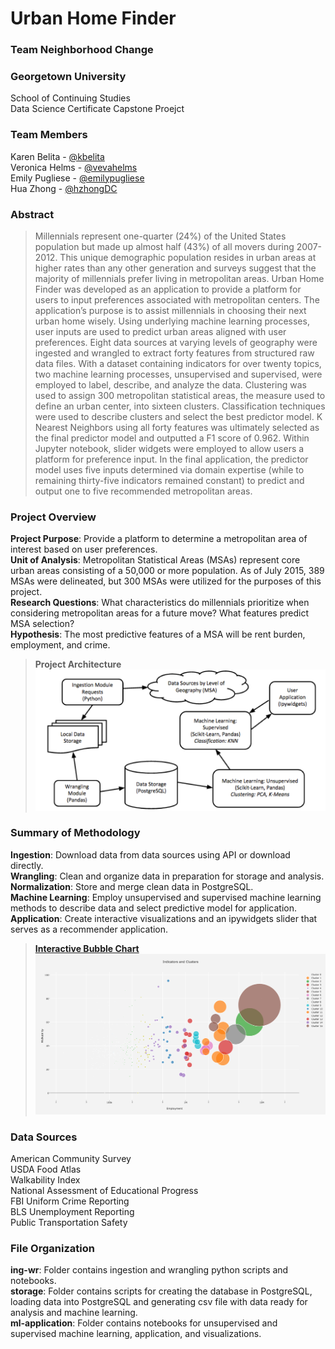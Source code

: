 
# Urban Home Finder 
### Team Neighborhood Change  
### Georgetown University  
School of Continuing Studies  
Data Science Certificate Capstone Proejct
### Team Members
Karen Belita - [@kbelita](https://github.com/kbelita)  
Veronica Helms - [@vevahelms](https://github.com/vevahelms)  
Emily Pugliese - [@emilypugliese](https://github.com/emilypugliese)  
Hua Zhong - [@hzhongDC](https://github.com/hzhongdc)  

### Abstract  
>Millennials represent one-quarter (24%) of the United States population but made up almost half (43%) of all movers during 2007-2012.  This unique demographic population resides in urban areas at higher rates than any other generation and surveys suggest that the majority of millennials prefer living in metropolitan areas. Urban Home Finder was developed as an application to provide a platform for users to input preferences associated with metropolitan centers. The application’s purpose is to assist millennials in choosing their next urban home wisely. Using underlying machine learning processes, user inputs are used to predict urban areas aligned with user preferences. Eight data sources at varying levels of geography were ingested and wrangled to extract forty features from structured raw data files. With a dataset containing indicators for over twenty topics, two machine learning processes, unsupervised and supervised, were employed to label, describe, and analyze the data. Clustering was used to assign 300 metropolitan statistical areas, the measure used to define an urban center, into sixteen clusters. Classification techniques were used to describe clusters and select the best predictor model. K Nearest Neighbors using all forty features was ultimately selected as the final predictor model and outputted a F1 score of 0.962. Within Jupyter notebook, slider widgets were employed to allow users a platform for preference input. In the final application, the predictor model uses five inputs determined via domain expertise (while to remaining thirty-five indicators remained constant) to predict and output one to five recommended metropolitan areas. 

### Project Overview
**Project Purpose**: Provide a platform to determine a metropolitan area of interest based on user preferences.  
**Unit of Analysis**: Metropolitan Statistical Areas (MSAs) represent core urban areas consisting of a 50,000 or more population.  As of July 2015, 389 MSAs were delineated, but 300 MSAs were utilized for the purposes of this project.  
**Research Questions**: 
What characteristics do millennials prioritize when considering metropolitan areas for a future move? 
What features predict MSA selection?  
**Hypothesis**: The most predictive features of a MSA will be rent burden, employment, and crime. 
> **Project Architecture**
> ![Neighborhood Change Architecture](https://github.com/kbelita/neighborhood-change-images/raw/master/neighborhood-change-architecture.png)  

### Summary of Methodology
**Ingestion**: Download data from data sources using API or download directly.  
**Wrangling**: Clean and organize data in preparation for storage and analysis.  
**Normalization**: Store and merge clean data in PostgreSQL.  
**Machine Learning**: Employ unsupervised and supervised machine learning methods to describe data and select predictive model for application.  
**Application**: Create interactive visualizations and an ipywidgets slider that serves as a recommender application.  

> **[Interactive Bubble Chart](https://plot.ly/~karen.belita/2.embed "https://plot.ly/~karen.belita/2.embed")**
 [![Data Visualization](https://raw.githubusercontent.com/kbelita/neighborhood-change-images/master/Indicators_Clusters.png)](https://plot.ly/~karen.belita/2.embed "https://plot.ly/~karen.belita/2.embed")  

### Data Sources  
American Community Survey  
USDA Food Atlas  
Walkability Index  
National Assessment of Educational Progress  
FBI Uniform Crime Reporting  
BLS Unemployment Reporting  
Public Transportation Safety

### File Organization
**ing-wr**: Folder contains ingestion and wrangling python scripts and notebooks.  
**storage**: Folder contains scripts for creating the database in PostgreSQL, loading data into PostgreSQL and generating csv file with data ready for analysis and machine learning.  
**ml-application**: Folder contains notebooks for unsupervised and supervised machine learning, application, and visualizations.  


